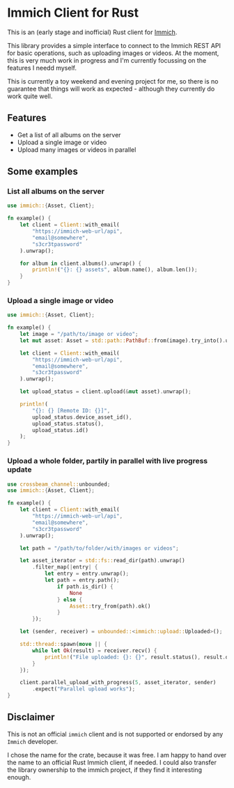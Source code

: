 # Immich Client for Rust

This is an (early stage and inofficial) Rust client for [Immich](https://immich.app/).

This library provides a simple interface to connect to the Immich REST API for basic operations, such as uploading images or videos.
At the moment, this is very much work in progress and I'm currently focussing on the features I needd myself.

This is currently a toy weekend and evening project for me, so there is no guarantee that things will work as expected - although they currently do work quite well.

## Features

- Get a list of all albums on the server
- Upload a single image or video
- Upload many images or videos in parallel

## Some examples

### List all albums on the server
```rust
use immich::{Asset, Client};

fn example() {
    let client = Client::with_email(
        "https://immich-web-url/api",
        "email@somewhere",
        "s3cr3tpassword"
    ).unwrap();

    for album in client.albums().unwrap() {
        println!("{}: {} assets", album.name(), album.len());
    }
}
```

### Upload a single image or video
```rust
use immich::{Asset, Client};

fn example() {
    let image = "/path/to/image or video";
    let mut asset: Asset = std::path::PathBuf::from(image).try_into().unwrap();

    let client = Client::with_email(
        "https://immich-web-url/api",
        "email@somewhere",
        "s3cr3tpassword"
    ).unwrap();

    let upload_status = client.upload(&mut asset).unwrap();

    println!(
        "{}: {} [Remote ID: {}]",
        upload_status.device_asset_id(),
        upload_status.status(),
        upload_status.id()
    );
}
```

### Upload a whole folder, partily in parallel with live progress update

```rust
use crossbeam_channel::unbounded;
use immich::{Asset, Client};

fn example() {
    let client = Client::with_email(
        "https://immich-web-url/api",
        "email@somewhere",
        "s3cr3tpassword"
    ).unwrap();

    let path = "/path/to/folder/with/images or videos";

    let asset_iterator = std::fs::read_dir(path).unwrap()
        .filter_map(|entry| {
            let entry = entry.unwrap();
            let path = entry.path();
                if path.is_dir() {
                    None
                } else {
                    Asset::try_from(path).ok()
                }
        });

    let (sender, receiver) = unbounded::<immich::upload::Uploaded>();

    std::thread::spawn(move || {
        while let Ok(result) = receiver.recv() {
            println!("File uploaded: {}: {}", result.status(), result.device_asset_id())
        }
    });

    client.parallel_upload_with_progress(5, asset_iterator, sender)
        .expect("Parallel upload works");
}
```


## Disclaimer
This is not an official `immich` client and is not supported or endorsed by any `Immich` developer. 

I chose the name for the crate, because it was free. I am happy to hand over the name to an official Rust Immich client, if needed. I could also transfer the library ownership to the immich project, if they find it interesting enough.